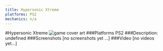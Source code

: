 ```yaml
---
title: Hypersonic Xtreme
platforms: PS2
mechanics: n/a
---
```

#Hypersonic Xtreme
![game cover art](//images.igdb.com/igdb/image/upload/t_cover_big/ay3eim8n8jb6lqp1gpv2.jpg "Logo Title Text 1")
###Platforms
PS2
###Description:
undefined
###Screenshots
[no screenshots yet ...]
###Video
[no videos yet...]
